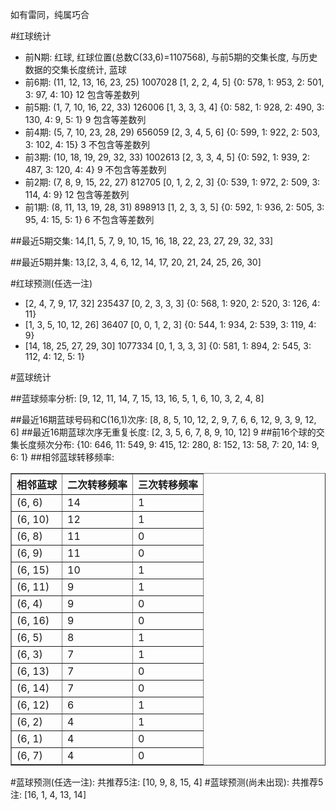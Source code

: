 <!-- 
.. title: 双色球2017094期(2017-08-13)数据分析报告
.. slug: slott-2017094-2017-08-13-report
.. date: 2017-08-14 08:00:00 UTC+08:00
.. tags: Lottery
.. link: 
.. description: 
.. type: text
-->

如有雷同，纯属巧合

<!-- TEASER_END-->

#红球统计

- 前N期: 红球, 红球位置(总数C(33,6)=1107568), 与前5期的交集长度, 与历史数据的交集长度统计, 蓝球
- 前6期: (11, 12, 13, 16, 23, 25) 1007028 [1, 2, 2, 4, 5] {0: 578, 1: 953, 2: 501, 3: 97, 4: 10} 12 包含等差数列
- 前5期: (1, 7, 10, 16, 22, 33) 126006 [1, 3, 3, 3, 4] {0: 582, 1: 928, 2: 490, 3: 130, 4: 9, 5: 1} 9 包含等差数列
- 前4期: (5, 7, 10, 23, 28, 29) 656059 [2, 3, 4, 5, 6] {0: 599, 1: 922, 2: 503, 3: 102, 4: 15} 3 不包含等差数列
- 前3期: (10, 18, 19, 29, 32, 33) 1002613 [2, 3, 3, 4, 5] {0: 592, 1: 939, 2: 487, 3: 120, 4: 4} 9 不包含等差数列
- 前2期: (7, 8, 9, 15, 22, 27) 812705 [0, 1, 2, 2, 3] {0: 539, 1: 972, 2: 509, 3: 114, 4: 9} 12 包含等差数列
- 前1期: (8, 11, 13, 19, 28, 31) 898913 [1, 2, 3, 3, 5] {0: 592, 1: 936, 2: 505, 3: 95, 4: 15, 5: 1} 6 不包含等差数列

##最近5期交集:
14,[1, 5, 7, 9, 10, 15, 16, 18, 22, 23, 27, 29, 32, 33]

##最近5期并集:
13,[2, 3, 4, 6, 12, 14, 17, 20, 21, 24, 25, 26, 30]

#红球预测(任选一注)

- [2, 4, 7, 9, 17, 32] 235437 [0, 2, 3, 3, 3] {0: 568, 1: 920, 2: 520, 3: 126, 4: 11}
- [1, 3, 5, 10, 12, 26] 36407 [0, 0, 1, 2, 3] {0: 544, 1: 934, 2: 539, 3: 119, 4: 9}
- [14, 18, 25, 27, 29, 30] 1077334 [0, 1, 3, 3, 3] {0: 581, 1: 894, 2: 545, 3: 112, 4: 12, 5: 1}

#蓝球统计

##蓝球频率分析:
[9, 12, 11, 14, 7, 15, 13, 16, 5, 1, 6, 10, 3, 2, 4, 8]

##最近16期蓝球号码和C(16,1)次序:
 [8, 8, 5, 10, 12, 2, 9, 7, 6, 6, 12, 9, 3, 9, 12, 6]
##最近16期蓝球次序无重复长度:
 [2, 3, 5, 6, 7, 8, 9, 10, 12] 9
##前16个球的交集长度频次分布:
{10: 646, 11: 549, 9: 415, 12: 280, 8: 152, 13: 58, 7: 20, 14: 9, 6: 1}
##相邻蓝球转移频率:
 <table border="1" class="table table-striped dataframe">
  <thead>
    <tr style="text-align: right;">
      <th>相邻蓝球</th>
      <th>二次转移频率</th>
      <th>三次转移频率</th>
    </tr>
  </thead>
  <tbody>
    <tr>
      <td>(6, 6)</td>
      <td>14</td>
      <td>1</td>
    </tr>
    <tr>
      <td>(6, 10)</td>
      <td>12</td>
      <td>1</td>
    </tr>
    <tr>
      <td>(6, 8)</td>
      <td>11</td>
      <td>0</td>
    </tr>
    <tr>
      <td>(6, 9)</td>
      <td>11</td>
      <td>0</td>
    </tr>
    <tr>
      <td>(6, 15)</td>
      <td>10</td>
      <td>1</td>
    </tr>
    <tr>
      <td>(6, 11)</td>
      <td>9</td>
      <td>1</td>
    </tr>
    <tr>
      <td>(6, 4)</td>
      <td>9</td>
      <td>0</td>
    </tr>
    <tr>
      <td>(6, 16)</td>
      <td>9</td>
      <td>0</td>
    </tr>
    <tr>
      <td>(6, 5)</td>
      <td>8</td>
      <td>1</td>
    </tr>
    <tr>
      <td>(6, 3)</td>
      <td>7</td>
      <td>1</td>
    </tr>
    <tr>
      <td>(6, 13)</td>
      <td>7</td>
      <td>0</td>
    </tr>
    <tr>
      <td>(6, 14)</td>
      <td>7</td>
      <td>0</td>
    </tr>
    <tr>
      <td>(6, 12)</td>
      <td>6</td>
      <td>1</td>
    </tr>
    <tr>
      <td>(6, 2)</td>
      <td>4</td>
      <td>1</td>
    </tr>
    <tr>
      <td>(6, 1)</td>
      <td>4</td>
      <td>0</td>
    </tr>
    <tr>
      <td>(6, 7)</td>
      <td>4</td>
      <td>0</td>
    </tr>
  </tbody>
</table>
#蓝球预测(任选一注):
共推荐5注: [10, 9, 8, 15, 4]
#蓝球预测(尚未出现):
共推荐5注: [16, 1, 4, 13, 14]

